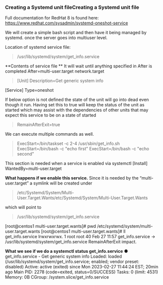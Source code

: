 ### Creating a Systemd unit fileCreating a Systemd unit file

Full documentation for RedHat 8 is found here:
https://www.redhat.com/sysadmin/systemd-oneshot-service

We will create a simple bash script and then have it being managed by systemd. once the server goes into multiuser level.

Location of systemd service file: 
> /usr/lib/systemd/system/get_info.service

**Contents of service file
**
It will wait until anything specified in After is completed
After=multi-user.target network.target

> [Unit]
Description=Get generic system info


[Service]
Type=oneshot

If below option is not defined the state of the unit will go into dead
even though it run. Having set this to true
will keep the status of the unit as started
which may assist with the dependencies of other units
that may expect this service to be on a state of started

> RemainAfterExit=true

We can execute multiple commands as well.
> ExecStart=/bin/taskset -c 2-4 /usr/sbin/get_info.sh
ExecStart=/bin/bash -c "echo first" 
ExecStart=/bin/bash -c "echo second"

This section is needed when a service is enabled via systemctl
[Install]
WantedBy=multi-user.target


**What happens if we enable this service.**
Since it is needed by the “multi-user.target” a symlink will be created under
> /etc/Systemd/System/Multi-User.Target.Wants/etc/Systemd/System/Multi-User.Target.Wants

which will point to
> /usr/lib/systemd/system/get_info.service

[root@centos1 multi-user.target.wants]# pwd
/etc/systemd/system/multi-user.target.wants
[root@centos1 multi-user.target.wants]# ll get_info.service 
lrwxrwxrwx. 1 root root 40 Feb 27 11:57 get_info.service -> /usr/lib/systemd/system/get_info.service
RemainAfterExit impact.

**What we see if we do a systemctl status get_info.service**
● get_info.service - Get generic system info
   Loaded: loaded (/usr/lib/systemd/system/get_info.service; enabled; vendor preset: disabled)
   Active: active (exited) since Mon 2023-02-27 11:44:24 EST; 20min ago
 Main PID: 2278 (code=exited, status=0/SUCCESS)
    Tasks: 0 (limit: 4531)
   Memory: 0B
   CGroup: /system.slice/get_info.service


